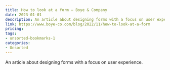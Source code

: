 ```yaml
---
title: How to look at a form — Boye & Company
date: 2023-01-01
description: An article about designing forms with a focus on user experience.
link: https://www.boye-co.com/blog/2022/11/how-to-look-at-a-form
pricing: 
tags: 
- unsorted-bookmarks-1 
categories: 
- Unsorted 
---
```


An article about designing forms with a focus on user experience.